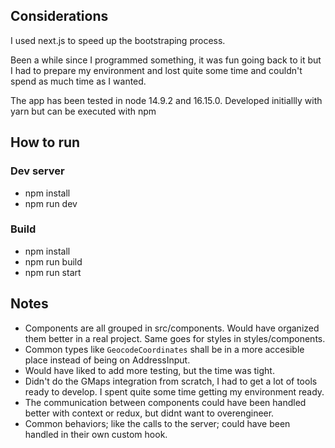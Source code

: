 ## Considerations

I used next.js to speed up the bootstraping process.

Been a while since I programmed something, it was fun going back to it but I had to prepare my environment and lost quite some time and couldn't spend as much time as I wanted.

The app has been tested in node 14.9.2 and 16.15.0. Developed initiallly with yarn but can be executed with npm

## How to run

### Dev server

- npm install
- npm run dev

### Build

- npm install
- npm run build
- npm run start

## Notes

- Components are all grouped in src/components. Would have organized them better in a real project. Same goes for styles in styles/components.
- Common types like `GeocodeCoordinates` shall be in a more accesible place instead of being on AddressInput.
- Would have liked to add more testing, but the time was tight.
- Didn't do the GMaps integration from scratch, I had to get a lot of tools ready to develop. I spent quite some time getting my environment ready.
- The communication between components could have been handled better with context or redux, but didnt want to overengineer.
- Common behaviors; like the calls to the server; could have been handled in their own custom  hook.
